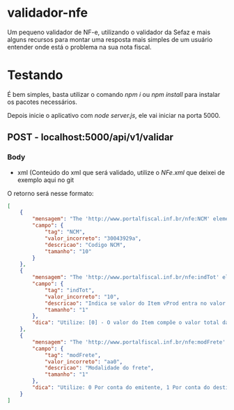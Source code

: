 # validador-nfe
Um pequeno validador de NF-e, utilizando o validador da Sefaz e mais alguns recursos para montar uma resposta mais simples de um usuário entender onde está o problema na sua nota fiscal.

# Testando
É bem simples, basta utilizar o comando *npm i* ou *npm install* para instalar os pacotes necessários.

Depois inicie o aplicativo com *node server.js*, ele vai iniciar na porta 5000.

## POST - localhost:5000/api/v1/validar
### Body
   - xml (Conteúdo do xml que será validado, utilize o *NFe.xml* que deixei de exemplo aqui no git

O retorno será nesse formato:

```json
[
    {
        "mensagem": "The 'http://www.portalfiscal.inf.br/nfe:NCM' element is invalid - The value '30043929a' is invalid according to its datatype 'String' - The Pattern constraint failed.Caminho: nfeProc/NFe[1]/infNFe/det[1]/prod/NCM",
        "campo": {
            "tag": "NCM",
            "valor_incorreto": "30043929a",
            "descricao": "Codigo NCM",
            "tamanho": "10"
        }
    },
    {
        "mensagem": "The 'http://www.portalfiscal.inf.br/nfe:indTot' element is invalid - The value '10' is invalid according to its datatype 'String' - The Enumeration constraint failed.Caminho: nfeProc/NFe[1]/infNFe/det[1]/prod/indTot",
        "campo": {
            "tag": "indTot",
            "valor_incorreto": "10",
            "descricao": "Indica se valor do Item vProd entra no valor total da NF-e vProd",
            "tamanho": "1"
        },
        "dica": "Utilize: [0] - O valor do Item compõe o valor total da nota / [1] - O valor do Item NÃO compõe o valor total da nota"
    },
    {
        "mensagem": "The 'http://www.portalfiscal.inf.br/nfe:modFrete' element is invalid - The value 'aa0' is invalid according to its datatype 'String' - The Enumeration constraint failed.Caminho: nfeProc/NFe[1]/infNFe/transp/modFrete/",
        "campo": {
            "tag": "modFrete",
            "valor_incorreto": "aa0",
            "descricao": "Modalidade do frete",
            "tamanho": "1"
        },
        "dica": "Utilize: 0 Por conta do emitente, 1 Por conta do destinatario, 2 Por conta de terceiros, 9 Sem frete"
    }
]
```
